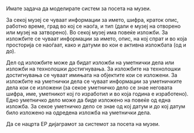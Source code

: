 Имате задача да моделирате систем за посета на музеи.

За секој музеј се чуваат информации за името, шифра, краток опис, работно време, град во кој се наоѓа, и тип (дали е музеј на отворено или музеј на затворено). Во секој музеј има повеќе изложби. За изложбите се чуваат информации за името, опис, на кој спрат и во која просторија се наоѓаат, како и датуми во кои е активна изложбата (од и до).

Дел од изложбите може да бидат изложби на уметнички дела или изложби на технолошки достигнувања. За изложбите на технолошки достигнувања се чуваат имињата на објектите кои се изложени. За изложбите на уметнички дела се чуваат информации за уметничките дела кои се изложени (за секое уметничко дело се знае неговата шифра, име, уметникот кој го изработил и во која година е изработено). Едно уметничко дело може да биде изложено на повеќе од една изложба. За секое уметничко дело се знае од кој датум и до кој датум било изложено на одредена изложба на уметнички дела.

Да се нацрта ЕР дијаграмот за системот за посета на музеи.